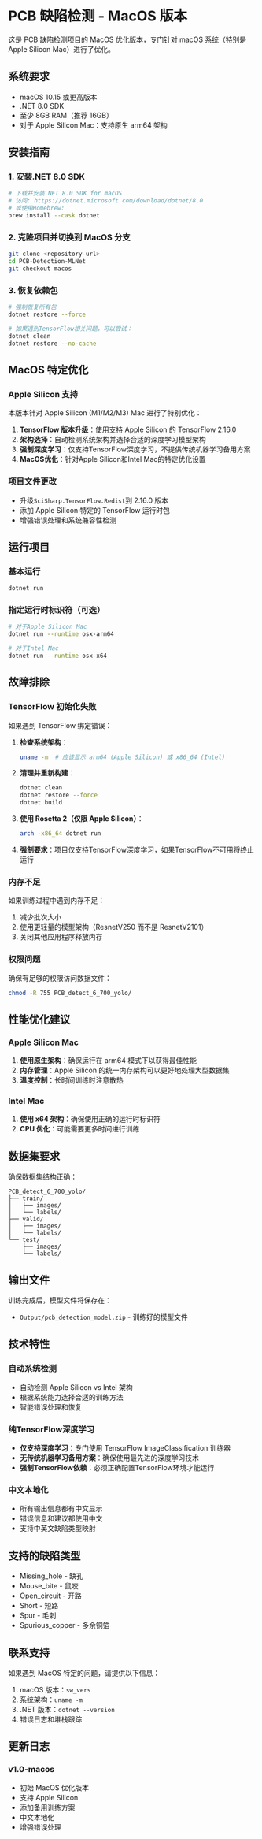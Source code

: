 # PCB 缺陷检测 - MacOS 版本

这是 PCB 缺陷检测项目的 MacOS 优化版本，专门针对 macOS 系统（特别是 Apple Silicon Mac）进行了优化。

## 系统要求

- macOS 10.15 或更高版本
- .NET 8.0 SDK
- 至少 8GB RAM（推荐 16GB）
- 对于 Apple Silicon Mac：支持原生 arm64 架构

## 安装指南

### 1. 安装.NET 8.0 SDK

```bash
# 下载并安装.NET 8.0 SDK for macOS
# 访问: https://dotnet.microsoft.com/download/dotnet/8.0
# 或使用Homebrew:
brew install --cask dotnet
```

### 2. 克隆项目并切换到 MacOS 分支

```bash
git clone <repository-url>
cd PCB-Detection-MLNet
git checkout macos
```

### 3. 恢复依赖包

```bash
# 强制恢复所有包
dotnet restore --force

# 如果遇到TensorFlow相关问题，可以尝试：
dotnet clean
dotnet restore --no-cache
```

## MacOS 特定优化

### Apple Silicon 支持

本版本针对 Apple Silicon (M1/M2/M3) Mac 进行了特别优化：

1. **TensorFlow 版本升级**：使用支持 Apple Silicon 的 TensorFlow 2.16.0
2. **架构选择**：自动检测系统架构并选择合适的深度学习模型架构
3. **强制深度学习**：仅支持TensorFlow深度学习，不提供传统机器学习备用方案
4. **MacOS优化**：针对Apple Silicon和Intel Mac的特定优化设置

### 项目文件更改

- 升级`SciSharp.TensorFlow.Redist`到 2.16.0 版本
- 添加 Apple Silicon 特定的 TensorFlow 运行时包
- 增强错误处理和系统兼容性检测

## 运行项目

### 基本运行

```bash
dotnet run
```

### 指定运行时标识符（可选）

```bash
# 对于Apple Silicon Mac
dotnet run --runtime osx-arm64

# 对于Intel Mac
dotnet run --runtime osx-x64
```

## 故障排除

### TensorFlow 初始化失败

如果遇到 TensorFlow 绑定错误：

1. **检查系统架构**：

   ```bash
   uname -m  # 应该显示 arm64 (Apple Silicon) 或 x86_64 (Intel)
   ```

2. **清理并重新构建**：

   ```bash
   dotnet clean
   dotnet restore --force
   dotnet build
   ```

3. **使用 Rosetta 2（仅限 Apple Silicon）**：

   ```bash
   arch -x86_64 dotnet run
   ```

4. **强制要求**：项目仅支持TensorFlow深度学习，如果TensorFlow不可用将终止运行

### 内存不足

如果训练过程中遇到内存不足：

1. 减少批次大小
2. 使用更轻量的模型架构（ResnetV250 而不是 ResnetV2101）
3. 关闭其他应用程序释放内存

### 权限问题

确保有足够的权限访问数据文件：

```bash
chmod -R 755 PCB_detect_6_700_yolo/
```

## 性能优化建议

### Apple Silicon Mac

1. **使用原生架构**：确保运行在 arm64 模式下以获得最佳性能
2. **内存管理**：Apple Silicon 的统一内存架构可以更好地处理大型数据集
3. **温度控制**：长时间训练时注意散热

### Intel Mac

1. **使用 x64 架构**：确保使用正确的运行时标识符
2. **CPU 优化**：可能需要更多时间进行训练

## 数据集要求

确保数据集结构正确：

```
PCB_detect_6_700_yolo/
├── train/
│   ├── images/
│   └── labels/
├── valid/
│   ├── images/
│   └── labels/
└── test/
    ├── images/
    └── labels/
```

## 输出文件

训练完成后，模型文件将保存在：

- `Output/pcb_detection_model.zip` - 训练好的模型文件

## 技术特性

### 自动系统检测

- 自动检测 Apple Silicon vs Intel 架构
- 根据系统能力选择合适的训练方法
- 智能错误处理和恢复

### 纯TensorFlow深度学习

- **仅支持深度学习**：专门使用 TensorFlow ImageClassification 训练器
- **无传统机器学习备用方案**：确保使用最先进的深度学习技术
- **强制TensorFlow依赖**：必须正确配置TensorFlow环境才能运行

### 中文本地化

- 所有输出信息都有中文显示
- 错误信息和建议都使用中文
- 支持中英文缺陷类型映射

## 支持的缺陷类型

- Missing_hole - 缺孔
- Mouse_bite - 鼠咬
- Open_circuit - 开路
- Short - 短路
- Spur - 毛刺
- Spurious_copper - 多余铜箔

## 联系支持

如果遇到 MacOS 特定的问题，请提供以下信息：

1. macOS 版本：`sw_vers`
2. 系统架构：`uname -m`
3. .NET 版本：`dotnet --version`
4. 错误日志和堆栈跟踪

## 更新日志

### v1.0-macos

- 初始 MacOS 优化版本
- 支持 Apple Silicon
- 添加备用训练方案
- 中文本地化
- 增强错误处理
